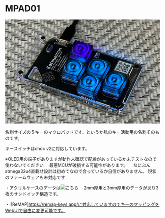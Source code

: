 # MPAD01

![MPAD01](https://github.com/katsuemon/keypad-typeM/blob/main/MPAD01.jpg)

名刺サイズの５キーのマクロパッドです、というか私のキー活動用の名刺そのものです。

キースイッチはchoc v2に対応しています。

※OLED用の端子がありますが動作未確認で配線があっているか未テストなので使わないでください
　最悪MCUが破損する可能性があります。
　なにぶんatmega32u4直載せ設計は初めてなので合っているか自信がありません。
  現状のファームウェアも未対応です

・アクリルケースのデータは![こちら](https://github.com/katsuemon/keypad-typeM/blob/main/casedata)
　2mm厚用と3mm厚用のデータがあり3枚のサンドイッチ構造です。

・![ReMAP]https://remap-keys.app/に対応していますのでキーのマッピングをWebUIで自由に変更可能です。

